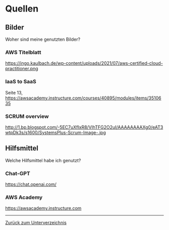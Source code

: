 # Quellen

## Bilder

Woher sind meine genutzten Bilder?

### AWS Titelblatt

<https://ingo.kaulbach.de/wp-content/uploads/2021/07/aws-certified-cloud-practitioner.png>

### IaaS to SaaS

Seite 13, <https://awsacademy.instructure.com/courses/40895/modules/items/3510635>

### SCRUM overview

<http://1.bp.blogspot.com/-5EC7uXfIxR8/VlhTFG2O2uI/AAAAAAAAXg0/eAT3wtpDk3s/s1600/SystemsPlus-Scrum-Image-.jpg>

## Hilfsmittel

Welche Hilfsmittel habe ich genutzt?

### Chat-GPT

<https://chat.openai.com/>

### AWS Academy

<https://awsacademy.instructure.com>

---

[Zurück zum Unterverzeichnis](./README.md)
